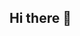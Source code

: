 ## Hi there 👋

<!--
**IDKHowToDev/IDKHowToDev** is a ✨ _special_ ✨ repository because its `README.md` (this file) appears on your GitHub profile.

Here are some ideas to get you started:

- 🔭 I’m currently working on 
- 🌱 I’m currently learning AI and data science

- 🤔 I’m looking for help with some java projects 😄
- 💬 Ask me about app and web develpment

- 😄 Pronouns: he/him
- ⚡ Fun fact: i like to watch anime
-->
